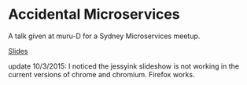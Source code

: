 ---
---
# Accidental Microservices

A talk given at muru-D for a Sydney Microservices meetup.

[Slides](/posts/Accidental_Microservices/accidental.svg)

update 10/3/2015: I noticed the jessyink slideshow is not working
in the current versions of chrome and chromium. Firefox works.  
